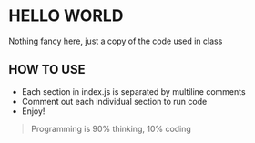 # HELLO WORLD

Nothing fancy here, just a copy of the code used in class

## HOW TO USE
- Each section in index.js is separated by multiline comments
- Comment out each individual section to run code
- Enjoy!

> Programming is 90% thinking, 10% coding